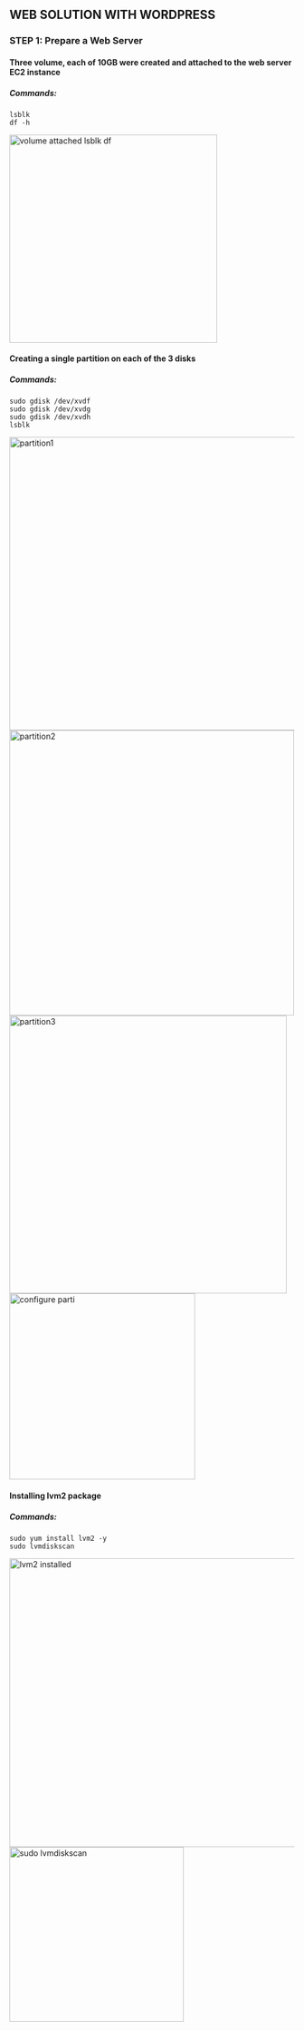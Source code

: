 ## WEB SOLUTION WITH WORDPRESS
### STEP 1: Prepare a Web Server
#### Three volume, each of 10GB were created and attached to the web server EC2 instance
##### Commands:
``` 
lsblk
df -h
```  
<img width="367" alt="volume attached lsblk df" src="https://user-images.githubusercontent.com/112771723/193455497-92229c8b-54b6-4dfd-bee2-b89917cb61eb.png">

####  Creating a single partition on each of the 3 disks
##### Commands:
```
sudo gdisk /dev/xvdf
sudo gdisk /dev/xvdg
sudo gdisk /dev/xvdh
lsblk
```
<img width="517" alt="partition1" src="https://user-images.githubusercontent.com/112771723/193455916-3ad42478-7e4e-4278-ada3-13fe0cb09aa5.png">
<img width="503" alt="partition2" src="https://user-images.githubusercontent.com/112771723/193455925-52817850-cf00-4a3a-a469-d09cc566aa30.png">
<img width="490" alt="partition3" src="https://user-images.githubusercontent.com/112771723/193455929-d0cf214d-761f-43c9-832a-4de90223613f.png">
<img width="328" alt="configure parti" src="https://user-images.githubusercontent.com/112771723/193456055-056cb940-f2c3-4d07-adcc-2122fa53a036.png">

#### Installing lvm2 package
##### Commands:
```
sudo yum install lvm2 -y
sudo lvmdiskscan 
```
<img width="509" alt="lvm2 installed" src="https://user-images.githubusercontent.com/112771723/193456445-c07e7f81-d2db-4008-8321-6f8c0d4e5e81.png">
<img width="308" alt="sudo lvmdiskscan" src="https://user-images.githubusercontent.com/112771723/193456402-a30c3251-4f2d-4a0c-9ba1-d8a4ab38937c.png">




